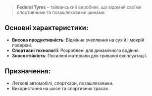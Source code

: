 > **Federal Tyres** – тайванський виробник, що відомий своїми спортивними та позашляховими шинами.

## Основні характеристики:

- **Висока продуктивність**: Відмінне зчеплення на сухій і мокрій поверхні.
- **Спортивні технології**: Розроблені для динамічного водіння.
- **Зносостійкість**: Посилені матеріали для тривалої експлуатації.

## Призначення:

- Легкові автомобілі, спорткари, позашляховики.
- Використання на шосе та спортивних трасах.
